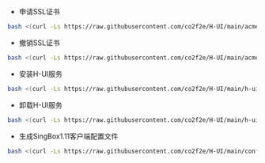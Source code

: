 * 申请SSL证书
```bash
bash <(curl -Ls https://raw.githubusercontent.com/co2f2e/H-UI/main/acme/acme2.0.sh)
```
* 撤销SSL证书
```bash
bash <(curl -Ls https://raw.githubusercontent.com/co2f2e/H-UI/main/acme/revoke_acme2.0.sh)
```

* 安装H-UI服务
```bash
bash <(curl -Ls https://raw.githubusercontent.com/co2f2e/H-UI/main/h-ui/install_hui.sh)
```

* 卸载H-UI服务
```bash
bash <(curl -Ls https://raw.githubusercontent.com/co2f2e/H-UI/main/h-ui/uninstall_hui.sh)
```

* 生成SingBox1.11客户端配置文件
```bash
bash <(curl -Ls https://raw.githubusercontent.com/co2f2e/H-UI/main/config/create_singbox_client_config_file.sh)
```







